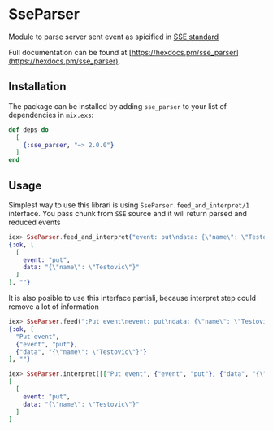 # SseParser

Module to parse server sent event as spicified in 
[SSE standard](https://www.w3.org/TR/2009/WD-eventsource-20090421/#parsing-an-event-stream)

Full documentation can be found at [https://hexdocs.pm/sse_parser](https://hexdocs.pm/sse_parser).

## Installation

The package can be installed
by adding `sse_parser` to your list of dependencies in `mix.exs`:

```elixir
def deps do
  [
    {:sse_parser, "~> 2.0.0"}
  ]
end
```

## Usage

Simplest way to use this librari is using `SseParser.feed_and_interpret/1` interface. You pass
chunk from `SSE` source and it will return parsed and reduced events

```elixir
iex> SseParser.feed_and_interpret("event: put\ndata: {\"name\": \"Testovic\"}\n\n")
{:ok, [
  [
    event: "put",
    data: "{\"name\": \"Testovic\"}"
  ]
], ""}
```

It is also posible to use this interface partiali, because interpret 
step could remove a lot of information

```elixir
iex> SseParser.feed(":Put event\nevent: put\ndata: {\"name\": \"Testovic\"}\n\n")
{:ok, [
  "Put event", 
  {"event", "put"}, 
  {"data", "{\"name\": \"Testovic\"}"}
], ""}
```

```elixir
iex> SseParser.interpret([["Put event", {"event", "put"}, {"data", "{\"name\": \"Testovic\"}"}]])
[
  [
    event: "put",
    data: "{\"name\": \"Testovic\"}"
  ]
]
```

